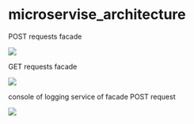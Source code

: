 # microservise_architecture

POST requests facade

![]('https://github.com/maxymkuz/microservise_architecture/tree/micro_basics/media/facade_service_post.jpg')

GET requests facade

![]('https://github.com/maxymkuz/microservise_architecture/tree/micro_basics/media/facade_service_get.jpg')

console of logging service of facade POST request

![]('https://github.com/maxymkuz/microservise_architecture/tree/micro_basics/media/logging_service_result_of_post_from_facade.jpg')

